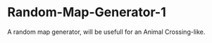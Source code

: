 Random-Map-Generator-1
======================

A random map generator, will be usefull for an Animal Crossing-like.
